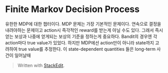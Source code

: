 # Finite Markov Decision Process

유한한 MDP에 대한 챕터이다. 
MDP 문제는 가장 기본적인 문제이다. 
연속으로 결정을 내려야하는 문제이고 action시 즉각적인 reward를 받는게 아닐 수도 있다. 
그래서 즉시 얻는 보상과 나중에 얻게되는 보상의 기준을 정하는게 중요하다. Bandit의 경우엔 각 action마다 true value가 있었다. 하지만 MDP에선 action만이 아니라 state까지 고려하여 true value를 추정한다.
이 state-dependent quantities 들은 long-term 사건이 일어날때 

> Written with [StackEdit](https://stackedit.io/).
<!--stackedit_data:
eyJoaXN0b3J5IjpbMTU1MTU1MTAxOSwtMTI4MTQwMTk3MCw2OD
Y0MjAzMjAsNzYwMTY0MzczLC0yMTc1ODAzMTddfQ==
-->